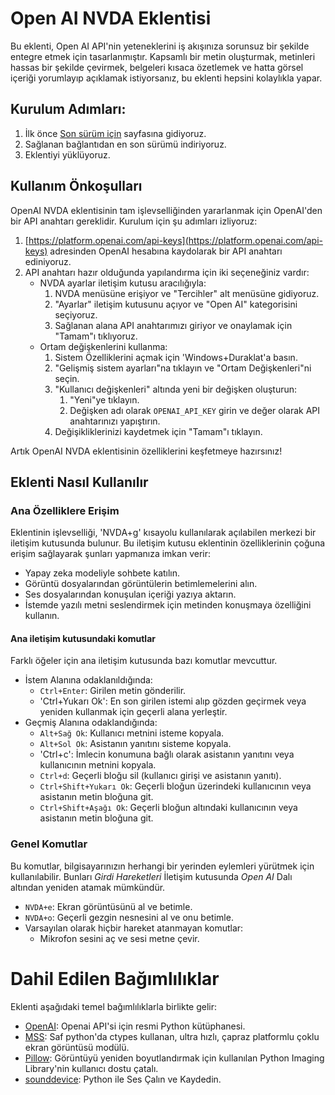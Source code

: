 # Open AI NVDA Eklentisi

Bu eklenti, Open AI API'nin yeteneklerini iş akışınıza sorunsuz bir şekilde entegre etmek için tasarlanmıştır. Kapsamlı bir metin oluşturmak, metinleri hassas bir şekilde çevirmek, belgeleri kısaca özetlemek ve hatta görsel içeriği yorumlayıp açıklamak istiyorsanız, bu eklenti hepsini kolaylıkla yapar.

## Kurulum Adımları:

1. İlk önce [Son sürüm için](https://github.com/aaclause/nvda-OpenAI/releases) sayfasına gidiyoruz.
2. Sağlanan bağlantıdan en son sürümü indiriyoruz.
3. Eklentiyi yüklüyoruz.

## Kullanım Önkoşulları

OpenAI NVDA eklentisinin tam işlevselliğinden yararlanmak için OpenAI'den bir API anahtarı gereklidir. Kurulum için şu adımları izliyoruz:

1. [https://platform.openai.com/api-keys](https://platform.openai.com/api-keys) adresinden OpenAI hesabına kaydolarak bir API anahtarı ediniyoruz.
2. API anahtarı hazır olduğunda yapılandırma için iki seçeneğiniz vardır:
   - NVDA ayarlar iletişim kutusu aracılığıyla:
     1. NVDA menüsüne erişiyor ve "Tercihler" alt menüsüne gidiyoruz.
     2. "Ayarlar" iletişim kutusunu açıyor ve "Open AI" kategorisini seçiyoruz.
     3. Sağlanan alana API anahtarımızı giriyor ve onaylamak için "Tamam"ı tıklıyoruz.
   - Ortam değişkenlerini kullanma:
     1. Sistem Özelliklerini açmak için 'Windows+Duraklat'a basın.
     2. "Gelişmiş sistem ayarları"na tıklayın ve "Ortam Değişkenleri"ni seçin.
     3. "Kullanıcı değişkenleri" altında yeni bir değişken oluşturun:
         1. "Yeni"ye tıklayın.
         2. Değişken adı olarak `OPENAI_API_KEY` girin ve değer olarak API anahtarınızı yapıştırın.
     4. Değişikliklerinizi kaydetmek için "Tamam"ı tıklayın.

Artık OpenAI NVDA eklentisinin özelliklerini keşfetmeye hazırsınız!

## Eklenti Nasıl Kullanılır

### Ana Özelliklere Erişim

Eklentinin işlevselliği, 'NVDA+g' kısayolu kullanılarak açılabilen merkezi bir iletişim kutusunda bulunur. Bu iletişim kutusu eklentinin özelliklerinin çoğuna erişim sağlayarak şunları yapmanıza imkan verir:

- Yapay zeka modeliyle sohbete katılın.
- Görüntü dosyalarından görüntülerin betimlemelerini alın.
- Ses dosyalarından konuşulan içeriği yazıya aktarın.
- İstemde yazılı metni seslendirmek için metinden konuşmaya özelliğini kullanın.

#### Ana iletişim kutusundaki komutlar

Farklı öğeler için ana iletişim kutusunda bazı komutlar mevcuttur.

- İstem Alanına odaklanıldığında:
	- `Ctrl+Enter`: Girilen metin gönderilir.
	- 'Ctrl+Yukarı Ok': En son girilen istemi alıp gözden geçirmek veya yeniden kullanmak için geçerli alana yerleştir.
- Geçmiş Alanına odaklandığında:
	- `Alt+Sağ Ok`: Kullanıcı metnini isteme kopyala.
	- `Alt+Sol Ok`: Asistanın yanıtını sisteme kopyala.
	- 'Ctrl+c': İmlecin konumuna bağlı olarak asistanın yanıtını veya kullanıcının metnini kopyala.
	- `Ctrl+d`: Geçerli bloğu sil (kullanıcı girişi ve asistanın yanıtı).
	- `Ctrl+Shift+Yukarı Ok`: Geçerli bloğun üzerindeki kullanıcının veya asistanın metin bloğuna git.
	- `Ctrl+Shift+Aşağı Ok`: Geçerli bloğun altındaki kullanıcının veya asistanın metin bloğuna git.

### Genel Komutlar

Bu komutlar, bilgisayarınızın herhangi bir yerinden eylemleri yürütmek için kullanılabilir. Bunları *Girdi Hareketleri* İletişim kutusunda *Open AI* Dalı altından yeniden atamak mümkündür.

- `NVDA+e`: Ekran görüntüsünü al ve betimle.
- `NVDA+o`: Geçerli gezgin nesnesini al ve onu betimle.
- Varsayılan olarak hiçbir hareket atanmayan komutlar:
	- Mikrofon sesini aç ve sesi metne çevir.

# Dahil Edilen Bağımlılıklar

Eklenti aşağıdaki temel bağımlılıklarla birlikte gelir:

- [OpenAI](https://pypi.org/project/openai/): Openai API'si için resmi Python kütüphanesi.
- [MSS](https://pypi.org/project/mss/): Saf python'da ctypes kullanan, ultra hızlı, çapraz platformlu çoklu ekran görüntüsü modülü.
- [Pillow](https://pypi.org/project/Pillow/): Görüntüyü yeniden boyutlandırmak için kullanılan Python Imaging Library'nin kullanıcı dostu çatalı.
- [sounddevice](https://pypi.org/project/sounddevice/): Python ile Ses Çalın ve Kaydedin.
